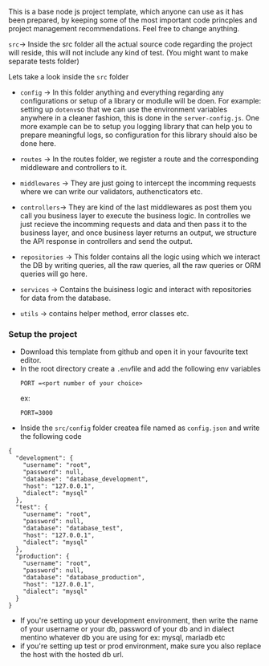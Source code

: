 This is a base node js project template, which anyone can use as it has been prepared, by keeping some of the most important code princples and project management recommendations. Feel free to change anything.

`src`-> Inside the src folder all the actual source code regarding the project will reside, this will not include any kind of test. (You might want to make separate tests folder)

Lets take a look inside the `src` folder

- `config` -> In this folder anything and everything regarding any configurations or setup of a library or modulle will be doen. For example: setting up `dotenv`so that we can use the environment variables anywhere in a cleaner fashion, this is done in the `server-config.js`. One more example can be to setup you logging library that can help you to prepare meaningful logs, so configuration for this library should also be done here.

- `routes` -> In the routes folder, we register a route and the corresponding middleware and controllers to it.

- `middlewares` -> They are just going to intercept the incomming requests where we can write our validators, authencticators etc.

- `controllers`-> They are kind of the last middlewares as post them you call you business layer to execute the business logic. In controlles we just recieve the incomming requests and data and then pass it to the business layer, and once business layer returns an output, we structure the API response in controllers and send the output.

- `repositories` -> This folder contains all the logic using which we interact the DB by writing queries, all the raw queries, all the raw queries or ORM queries will go here.

- `services` -> Contains the buisiness logic and interact with repositories for data from the database.

- `utils` -> contains helper method, error classes etc. 

### Setup the project 

- Download this template from github and open it in your favourite text editor.
- In the root directory create a `.env`file and add the following env variables 
    ```
    PORT =<port number of your choice>
    ```
    ex:
    ```
    PORT=3000   
    ```
- Inside the `src/config` folder createa file named as `config.json` and write the following code 
```
{
  "development": {
    "username": "root",
    "password": null,
    "database": "database_development",
    "host": "127.0.0.1",
    "dialect": "mysql"
  },
  "test": {
    "username": "root",
    "password": null,
    "database": "database_test",
    "host": "127.0.0.1",
    "dialect": "mysql"
  },
  "production": {
    "username": "root",
    "password": null,
    "database": "database_production",
    "host": "127.0.0.1",
    "dialect": "mysql"
  }
}
```
- If you're setting up your development environment, then write the name of your username or your db, password of your db and in dialect mentino whatever db you are using for ex: mysql, mariadb etc
- if you're setting up test or prod environment, make sure you also replace the host with the hosted db url.

